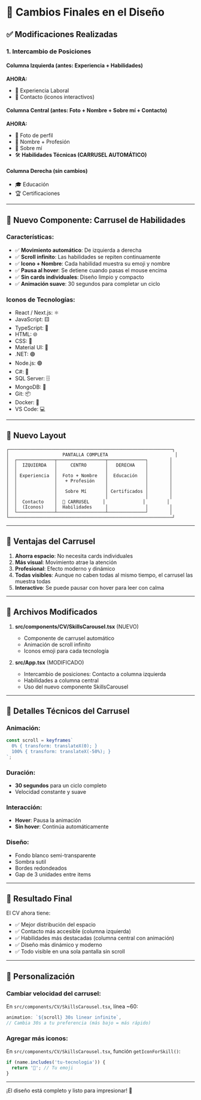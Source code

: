 # 🎨 Cambios Finales en el Diseño

## ✅ Modificaciones Realizadas

### 1. **Intercambio de Posiciones**

#### Columna Izquierda (antes: Experiencia + Habilidades)
**AHORA:**
- 💼 Experiencia Laboral
- 📧 Contacto (iconos interactivos)

#### Columna Central (antes: Foto + Nombre + Sobre mí + Contacto)
**AHORA:**
- 📸 Foto de perfil
- 👤 Nombre + Profesión
- 📝 Sobre mí
- 🛠️ **Habilidades Técnicas (CARRUSEL AUTOMÁTICO)**

#### Columna Derecha (sin cambios)
- 🎓 Educación
- 🏆 Certificaciones

---

## 🎠 Nuevo Componente: Carrusel de Habilidades

### Características:
- ✅ **Movimiento automático**: De izquierda a derecha
- ✅ **Scroll infinito**: Las habilidades se repiten continuamente
- ✅ **Icono + Nombre**: Cada habilidad muestra su emoji y nombre
- ✅ **Pausa al hover**: Se detiene cuando pasas el mouse encima
- ✅ **Sin cards individuales**: Diseño limpio y compacto
- ✅ **Animación suave**: 30 segundos para completar un ciclo

### Iconos de Tecnologías:
- React / Next.js: ⚛️
- JavaScript: 🟨
- TypeScript: 🔷
- HTML: 🌐
- CSS: 🎨
- Material UI: 💎
- .NET: 🟣
- Node.js: 🟢
- C#: 💜
- SQL Server: 🗄️
- MongoDB: 🍃
- Git: 📦
- Docker: 🐳
- VS Code: 💻

---

## 📐 Nuevo Layout

```
┌─────────────────────────────────────────────────────────────┐
│                    PANTALLA COMPLETA                         │
│  ┌──────────────┬──────────────────┬──────────────┐        │
│  │  IZQUIERDA   │     CENTRO       │   DERECHA    │        │
│  │              │                  │              │        │
│  │ Experiencia  │  Foto + Nombre   │  Educación   │        │
│  │              │   + Profesión    │              │        │
│  │              │                  │              │        │
│  │              │   Sobre Mí       │ Certificados │        │
│  │              │                  │              │        │
│  │  Contacto    │  🎠 CARRUSEL     │              │        │
│  │  (Iconos)    │  Habilidades     │              │        │
│  └──────────────┴──────────────────┴──────────────┘        │
└─────────────────────────────────────────────────────────────┘
```

---

## 🎯 Ventajas del Carrusel

1. **Ahorra espacio**: No necesita cards individuales
2. **Más visual**: Movimiento atrae la atención
3. **Profesional**: Efecto moderno y dinámico
4. **Todas visibles**: Aunque no caben todas al mismo tiempo, el carrusel las muestra todas
5. **Interactivo**: Se puede pausar con hover para leer con calma

---

## 📁 Archivos Modificados

1. **src/components/CV/SkillsCarousel.tsx** (NUEVO)
   - Componente de carrusel automático
   - Animación de scroll infinito
   - Iconos emoji para cada tecnología

2. **src/App.tsx** (MODIFICADO)
   - Intercambio de posiciones: Contacto a columna izquierda
   - Habilidades a columna central
   - Uso del nuevo componente SkillsCarousel

---

## 🎨 Detalles Técnicos del Carrusel

### Animación:
```typescript
const scroll = keyframes`
  0% { transform: translateX(0); }
  100% { transform: translateX(-50%); }
`;
```

### Duración:
- **30 segundos** para un ciclo completo
- Velocidad constante y suave

### Interacción:
- **Hover**: Pausa la animación
- **Sin hover**: Continúa automáticamente

### Diseño:
- Fondo blanco semi-transparente
- Sombra sutil
- Bordes redondeados
- Gap de 3 unidades entre items

---

## 🚀 Resultado Final

El CV ahora tiene:
- ✅ Mejor distribución del espacio
- ✅ Contacto más accesible (columna izquierda)
- ✅ Habilidades más destacadas (columna central con animación)
- ✅ Diseño más dinámico y moderno
- ✅ Todo visible en una sola pantalla sin scroll

---

## 📝 Personalización

### Cambiar velocidad del carrusel:
En `src/components/CV/SkillsCarousel.tsx`, línea ~60:
```typescript
animation: `${scroll} 30s linear infinite`,
// Cambia 30s a tu preferencia (más bajo = más rápido)
```

### Agregar más iconos:
En `src/components/CV/SkillsCarousel.tsx`, función `getIconForSkill()`:
```typescript
if (name.includes('tu-tecnologia')) {
  return '🎯'; // Tu emoji
}
```

---

¡El diseño está completo y listo para impresionar! 🌟
